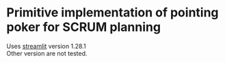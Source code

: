 # Primitive implementation of pointing poker for SCRUM planning

Uses [streamlit](https://streamlit.io/) version 1.28.1  
Other version are not tested.
